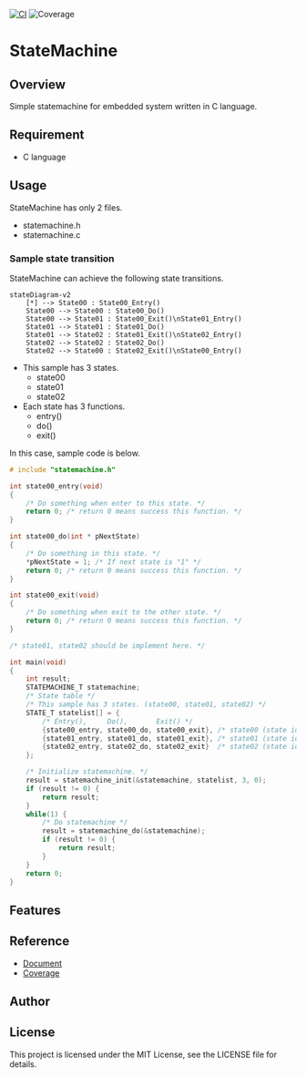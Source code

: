[![CI](https://github.com/asabon/statemachine/actions/workflows/ci.yml/badge.svg?branch=main)](https://github.com/asabon/statemachine/actions/workflows/ci.yml)
![Coverage](https://asabon.github.io/Documents/StateMachine/coverage-report/badge_linecoverage.svg)

# StateMachine

## Overview

Simple statemachine for embedded system written in C language.

## Requirement

- C language

## Usage

StateMachine has only 2 files.

- statemachine.h
- statemachine.c

### Sample state transition

StateMachine can achieve the following state transitions. 

```mermaid
stateDiagram-v2
    [*] --> State00 : State00_Entry()
    State00 --> State00 : State00_Do()
    State00 --> State01 : State00_Exit()\nState01_Entry()
    State01 --> State01 : State01_Do()
    State01 --> State02 : State01_Exit()\nState02_Entry()
    State02 --> State02 : State02_Do()
    State02 --> State00 : State02_Exit()\nState00_Entry()
```

- This sample has 3 states.
  - state00
  - state01
  - state02
- Each state has 3 functions.
  - entry()
  - do()
  - exit()

In this case, sample code is below.

```c
# include "statemachine.h"

int state00_entry(void)
{
    /* Do something when enter to this state. */
    return 0; /* return 0 means success this function. */
}

int state00_do(int * pNextState)
{
    /* Do something in this state. */
    *pNextState = 1; /* If next state is "1" */
    return 0; /* return 0 means success this function. */
}

int state00_exit(void)
{
    /* Do something when exit to the other state. */
    return 0; /* return 0 means success this function. */
}

/* state01, state02 should be implement here. */

int main(void)
{
    int result;
    STATEMACHINE_T statemachine;
    /* State table */
    /* This sample has 3 states. (state00, state01, state02) */
    STATE_T statelist[] = {
        /* Entry(),     Do(),       Exit() */
        {state00_entry, state00_do, state00_exit}, /* state00 (state id = 0) */
        {state01_entry, state01_do, state01_exit}, /* state01 (state id = 1) */
        {state02_entry, state02_do, state02_exit}  /* state02 (state id = 2) */
    };

    /* Initialize statemachine. */
    result = statemachine_init(&statemachine, statelist, 3, 0);
    if (result != 0) {
        return result;
    }
    while(1) {
        /* Do statemachine */
        result = statemachine_do(&statemachine);
        if (result != 0) {
            return result;
        }
    }
    return 0;
}
```

## Features

## Reference

- [Document](https://asabon.github.io/Documents/StateMachine/document/index.html)
- [Coverage](https://asabon.github.io/Documents/StateMachine/coverage-report/index.html)

## Author

## License

This project is licensed under the MIT License, see the LICENSE file for details.
